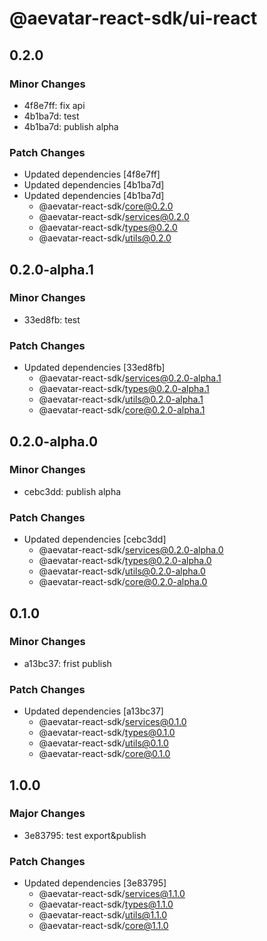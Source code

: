 # @aevatar-react-sdk/ui-react

## 0.2.0

### Minor Changes

- 4f8e7ff: fix api
- 4b1ba7d: test
- 4b1ba7d: publish alpha

### Patch Changes

- Updated dependencies [4f8e7ff]
- Updated dependencies [4b1ba7d]
- Updated dependencies [4b1ba7d]
  - @aevatar-react-sdk/core@0.2.0
  - @aevatar-react-sdk/services@0.2.0
  - @aevatar-react-sdk/types@0.2.0
  - @aevatar-react-sdk/utils@0.2.0

## 0.2.0-alpha.1

### Minor Changes

- 33ed8fb: test

### Patch Changes

- Updated dependencies [33ed8fb]
  - @aevatar-react-sdk/services@0.2.0-alpha.1
  - @aevatar-react-sdk/types@0.2.0-alpha.1
  - @aevatar-react-sdk/utils@0.2.0-alpha.1
  - @aevatar-react-sdk/core@0.2.0-alpha.1

## 0.2.0-alpha.0

### Minor Changes

- cebc3dd: publish alpha

### Patch Changes

- Updated dependencies [cebc3dd]
  - @aevatar-react-sdk/services@0.2.0-alpha.0
  - @aevatar-react-sdk/types@0.2.0-alpha.0
  - @aevatar-react-sdk/utils@0.2.0-alpha.0
  - @aevatar-react-sdk/core@0.2.0-alpha.0

## 0.1.0

### Minor Changes

- a13bc37: frist publish

### Patch Changes

- Updated dependencies [a13bc37]
  - @aevatar-react-sdk/services@0.1.0
  - @aevatar-react-sdk/types@0.1.0
  - @aevatar-react-sdk/utils@0.1.0
  - @aevatar-react-sdk/core@0.1.0

## 1.0.0

### Major Changes

- 3e83795: test export&publish

### Patch Changes

- Updated dependencies [3e83795]
  - @aevatar-react-sdk/services@1.1.0
  - @aevatar-react-sdk/types@1.1.0
  - @aevatar-react-sdk/utils@1.1.0
  - @aevatar-react-sdk/core@1.1.0
